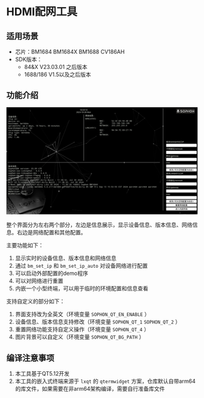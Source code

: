 # HDMI配网工具

## 适用场景

* 芯片：BM1684 BM1684X BM1688 CV186AH
* SDK版本：
  * 84&X V23.03.01 之后版本
  * 1688/186 V1.5以及之后版本

## 功能介绍

![HDMI配网工具](SophUI.png)

整个界面分为左右两个部分，左边是信息展示，显示设备信息、版本信息、网络信息。右边是网络配置和其他配置。

主要功能如下：

1. 显示实时的设备信息、版本信息和网络信息
2. 通过 `bm_set_ip` 和 `bm_set_ip_auto` 对设备网络进行配置
3. 可以启动外部配置的demo程序
4. 可以对网络进行重置
5. 内嵌一个小型终端，可以用于临时的环境配置和信息查看

支持自定义的部分如下：

1. 界面支持改为全英文（环境变量 `SOPHON_QT_EN_ENABLE` ）
2. 设备信息、版本信息支持修改（环境变量 `SOPHON_QT_1` `SOPHON_QT_2` ）
3. 重置网络功能支持自定义操作（环境变量 `SOPHON_QT_4` ）
4. 图片背景可以自定义（环境变量 `SOPHON_QT_BG_PATH` ）

## 编译注意事项

1. 本工具基于QT5.12开发
2. 本工具的嵌入式终端来源于 `lxqt` 的 `qtermwidget` 方案，仓库默认自带arm64的库文件，如果需要在非arm64架构编译，需要自行准备库文件
